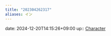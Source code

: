 ```yaml
---
title: "202304262317"
aliases: イン
---
```


date: 2024-12-20T14:15:26+09:00
up:: [Character](202305011425.md)

